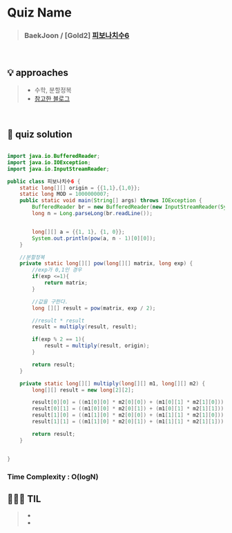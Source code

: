 # Quiz Name
> ### BaekJoon / [Gold2] <a href = "https://www.acmicpc.net/problem/11444"> 피보나치수6 </a>

<br>

## 💡 approaches
>  - 수학, 분할정복
>  - [참고한 블로그](https://st-lab.tistory.com/252)

<br>

## 🔑 quiz solution

```java

import java.io.BufferedReader;
import java.io.IOException;
import java.io.InputStreamReader;

public class 피보나치수6 {
    static long[][] origin = {{1,1},{1,0}};
    static long MOD = 1000000007;
    public static void main(String[] args) throws IOException {
        BufferedReader br = new BufferedReader(new InputStreamReader(System.in));
        long n = Long.parseLong(br.readLine());


        long[][] a = {{1, 1}, {1, 0}};
        System.out.println(pow(a, n - 1)[0][0]);
    }

    //분할정복
    private static long[][] pow(long[][] matrix, long exp) {
        //exp가 0,1인 경우
        if(exp <=1){
            return matrix;
        }

        //값을 구한다.
        long [][] result = pow(matrix, exp / 2);

        //result * result
        result = multiply(result, result);

        if(exp % 2 == 1){
            result = multiply(result, origin);
        }

        return result;
    }

    private static long[][] multiply(long[][] m1, long[][] m2) {
        long[][] result = new long[2][2];

        result[0][0] = ((m1[0][0] * m2[0][0]) + (m1[0][1] * m2[1][0])) % MOD;
        result[0][1] = ((m1[0][0] * m2[0][1]) + (m1[0][1] * m2[1][1])) % MOD;
        result[1][0] = ((m1[1][0] * m2[0][0]) + (m1[1][1] * m2[1][0])) % MOD;
        result[1][1] = ((m1[1][0] * m2[0][1]) + (m1[1][1] * m2[1][1])) % MOD;

        return result;
    }


}

```
### Time Complexity : O(logN)
## 👩🏻‍🏫 TIL
>  -
>  -
